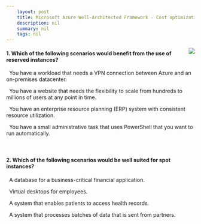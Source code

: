 ```yaml
---
    layout: post
    title: Microsoft Azure Well-Architected Framework - Cost optimization - Provision with optimization
    description: nil
    summary: nil
    tags: nil
---
```



 <a target="_blank" href="https://docs.microsoft.com/en-us/learn/modules/azure-well-architected-cost-optimization/3-provision-with-optimization/"><i class="fas fa-external-link-alt"></i> </a>
 <img align="right" src="https://docs.microsoft.com/en-us/learn/achievements/azure-well-architected-cost-optimization.svg">
####  1. Which of the following scenarios would benefit from the use of reserved instances?


<i class='far fa-square'></i> &nbsp;&nbsp;You have a workload that needs a VPN connection between Azure and an on-premises datacenter.

<i class='far fa-square'></i> &nbsp;&nbsp;You have a website that needs the flexibility to scale from hundreds to millions of users at any point in time.

<i class='fas fa-check-square' style='color: Dodgerblue;'></i> &nbsp;&nbsp;You have an enterprise resource planning (ERP) system with consistent resource utilization.

<i class='far fa-square'></i> &nbsp;&nbsp;You have a small administrative task that uses PowerShell that you want to run automatically.
<br />
<br />
<br />

####  2. Which of the following scenarios would be well suited for spot instances?


<i class='far fa-square'></i> &nbsp;&nbsp;A database for a business-critical financial application.

<i class='far fa-square'></i> &nbsp;&nbsp;Virtual desktops for employees.

<i class='far fa-square'></i> &nbsp;&nbsp;A system that enables patients to access health records.

<i class='fas fa-check-square' style='color: Dodgerblue;'></i> &nbsp;&nbsp;A system that processes batches of data that is sent from partners.
<br />
<br />
<br />
